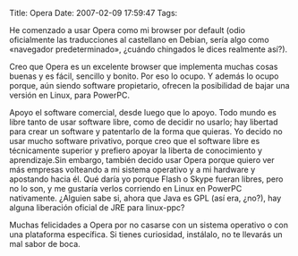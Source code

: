 Title: Opera
Date: 2007-02-09 17:59:47
Tags: 

<p>He comenzado a usar Opera como mi browser por default (odio oficialmente las traducciones al castellano en Debian, sería algo como «navegador predeterminado», ¿cuándo chingados le dices realmente así?).</p>

<p>Creo que Opera es un excelente browser que implementa muchas cosas buenas y es fácil, sencillo y bonito. Por eso lo ocupo. Y además lo ocupo porque, aún siendo software propietario, ofrecen la posibilidad de bajar una versión en Linux, para PowerPC.</p>

<p>Apoyo el software comercial, desde luego que lo apoyo. Todo mundo es libre tanto de usar software libre, como de decidir no usarlo; hay libertad para crear un software y patentarlo de la forma que quieras. Yo decido no usar mucho software privativo, porque creo que el software libre es técnicamente superior y prefiero apoyar la liberta de conocimiento y aprendizaje.Sin embargo, también decido usar Opera porque quiero ver más empresas volteando a mi sistema operativo y a mi hardware y apostando hacia él. Qué daría yo porque Flash o Skype fueran libres, pero no lo son, y me gustaría verlos corriendo en Linux en PowerPC nativamente. ¿Alguien sabe si, ahora que Java es GPL (así era, ¿no?), hay alguna liberación oficial de JRE para linux-ppc?</p>

<p>Muchas felicidades a Opera por no casarse con un sistema operativo o con una plataforma específica. Si tienes curiosidad, instálalo, no te llevarás un mal sabor de boca.</p>
